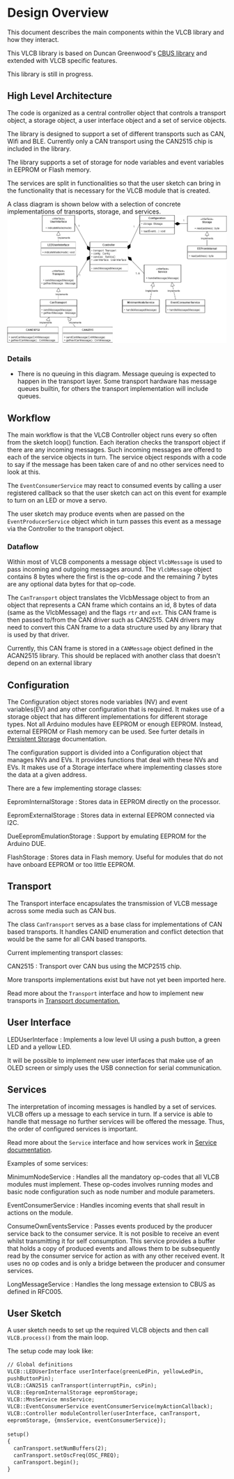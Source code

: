 # Design Overview
This document describes the main components within the VLCB library and how they interact.


This VLCB library is based on Duncan Greenwood's [CBUS library](https://github.com/MERG-DEV/CBUS)
and extended with VLCB specific features.

This library is still in progress.

## High Level Architecture
The code is organized as a central controller object that controls a transport object, 
a storage object, a user interface object and a set of service objects.

The library is designed to support a set of different transports such as CAN, Wifi and BLE.
Currently only a CAN transport using the CAN2515 chip is included in the library.

The library supports a set of storage for node variables and event variables in EEPROM or Flash memory.

The services are split in functionalities so that the user sketch can bring in the functionality
that is necessary for the VLCB module that is created.

A class diagram is shown below with a selection of concrete implementations of transports, storage, 
and services.
![Class Diagram](VLCB-Arduino-Classes.png)

### Details
* There is no queuing in this diagram. Message queuing is expected to happen in the transport layer.
  Some transport hardware has message queues builtin, for others the transport implementation
  will include queues.

## Workflow
The main workflow is that the VLCB Controller object runs every so often from the sketch loop() function.
Each iteration checks the transport object if there are any incoming messages.
Such incoming messages are offered to each of the service objects in turn.
The service object responds with a code to say if the message has been taken care of and no other
services need to look at this.

The ```EventConsumerService``` may react to consumed events by calling a user registered callback so that
the user sketch can act on this event for example to turn on an LED or move a servo.

The user sketch may produce events when are passed on the ```EventProducerService``` object which in turn passes
this event as a message via the Controller to the transport object.

### Dataflow
Within most of VLCB components a message object ```VlcbMessage``` is used to pass incoming and
outgoing messages around. 
The ```VlcbMessage``` object contains 8 bytes where the first is the op-code and the remaining 7 bytes
are any optional data bytes for that op-code.

The ```CanTransport``` object translates the VlcbMessage object to from an object that represents
a CAN frame which contains an id, 8 bytes of data (same as the VlcbMessage) and the flags
```rtr``` and ```ext```.
This CAN frame is then passed to/from the CAN driver such as CAN2515. 
CAN drivers may need to convert this CAN frame to a data structure used by any library
that is used by that driver.

Currently, this CAN frame is stored in a ```CANMessage``` object defined in the ACAN2515 library.
This should be replaced with another class that doesn't depend on an external library

## Configuration
The Configuration object stores node variables (NV) and event variables(EV) and any other configuration
that is required. It makes use of a storage object that has different implementations for different
storage types. Not all Arduino modules have EEPROM or enough EEPROM. Instead, external EEPROM or
Flash memory can be used.
See furter details in [Persistent Storage](PersistentStorage.md) documentation.

The configuration support is divided into a Configuration object that manages NVs and EVs.
It provides functions that deal with these NVs and EVs. 
It makes use of a Storage interface where implementing classes store the data at a given
address.

There are a few implementing storage classes:

EepromInternalStorage
: Stores data in EEPROM directly on the processor.

EepromExternalStorage
: Stores data in external EEPROM connected via I2C.

DueEepromEmulationStorage
: Support by emulating EEPROM for the Arduino DUE.

FlashStorage
: Stores data in Flash memory. Useful for modules that do not have onboard EEPROM or too
little EEPROM.

## Transport
The Transport interface encapsulates the transmission of VLCB message across some
media such as CAN bus.

The class ```CanTransport``` serves as a base class for implementations of CAN based transports. 
It handles CANID enumeration and conflict detection that would be the same for all CAN based transports. 

Current implementing transport classes:

CAN2515
: Transport over CAN bus using the MCP2515 chip.

More transports implementations exist but have not yet been imported here.

Read more about the ```Transport``` interface and how to implement new transports in
[Transport documentation.](Transport.md)

## User Interface

LEDUserInterface
: Implements a low level UI using a push button, a green LED and a yellow LED. 

It will be possible to implement new user interfaces that make use of an OLED screen or simply
uses the USB connection for serial communication.

## Services

The interpretation of incoming messages is handled by a set of services.
VLCB offers up a message to each service in turn. 
If a service is able to handle that message no further services will be offered the message.
Thus, the order of configured services is important.

Read more about the ```Service``` interface and how services work in 
[Service documentation](Service.md).

Examples of some services:

MinimumNodeService
: Handles all the mandatory op-codes that all VLCB modules must implement. 
These op-codes involves running modes and basic node configuration such as node number and
module parameters.

EventConsumerService
: Handles incoming events that shall result in actions on the module.

ConsumeOwnEventsService
: Passes events produced by the producer service back to the consumer service.
It is not posible to receive an event whilst transmitting it for self consumption. This service
provides a buffer that holds a copy of produced events and allows them to be subsequently read
by the consumer service for action as with any other received event.  It uses no op codes and
is only a bridge between the producer and consumer services.

LongMessageService
: Handles the long message extension to CBUS as defined in RFC005.

## User Sketch

A user sketch needs to set up the required VLCB objects and then call ```VLCB.process()``` from 
the main loop.

The setup code may look like:
```
// Global definitions
VLCB::LEDUserInterface userInterface(greenLedPin, yellowLedPin, pushButtonPin); 
VLCB::CAN2515 canTransport(interruptPin, csPin); 
VLCB::EepromInternalStorage eepromStorage;
VLCB::MnsService mnsService;
VLCB::EventConsumerService eventConsumerService(myActionCallback);
VLCB::Controller moduleController(userInterface, canTransport, eepromStorage, {mnsService, eventConsumerService});

setup()
{
  canTransport.setNumBuffers(2);
  canTransport.setOscFreq(OSC_FREQ);
  canTransport.begin();
}
```
